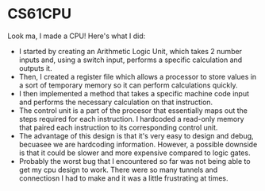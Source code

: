 # CS61CPU

Look ma, I made a CPU! Here's what I did:

- I started by creating an Arithmetic Logic Unit, which takes 2 number inputs and, using a switch input, performs a specific calculation and outputs it. 
- Then, I created a register file which allows a processor to store values in a sort of temporary memory so it can perform calculations quickly.
- I then implemented a method that takes a specific machine code input and performs the necessary calculation on that instruction.
- The control unit is a part of the procesor that essentially maps out the steps required for each instruction. I hardcoded a read-only memory that paired each instruction to its corresponding control unit.
- The advantage of this design is that it's very easy to design and debug, becuasee we are hardcoding information. However, a possible downside is that it could be slower and more expensive compared to logic gates.
- Probably the worst bug that I encountered so far was not being able to get my cpu design to work. There were so many tunnels and connectiosn I had to make and it was a little frustrating at times. 